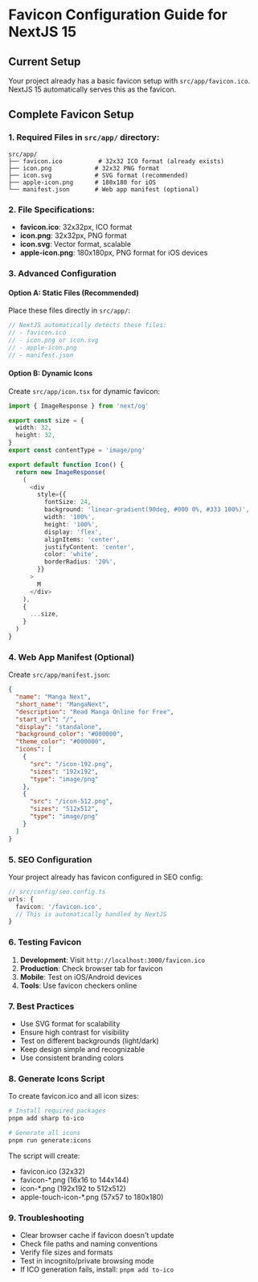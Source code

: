 # Favicon Configuration Guide for NextJS 15

## Current Setup
Your project already has a basic favicon setup with `src/app/favicon.ico`. NextJS 15 automatically serves this as the favicon.

## Complete Favicon Setup

### 1. Required Files in `src/app/` directory:

```
src/app/
├── favicon.ico          # 32x32 ICO format (already exists)
├── icon.png            # 32x32 PNG format
├── icon.svg            # SVG format (recommended)
├── apple-icon.png      # 180x180 for iOS
└── manifest.json       # Web app manifest (optional)
```

### 2. File Specifications:

- **favicon.ico**: 32x32px, ICO format
- **icon.png**: 32x32px, PNG format  
- **icon.svg**: Vector format, scalable
- **apple-icon.png**: 180x180px, PNG format for iOS devices

### 3. Advanced Configuration

#### Option A: Static Files (Recommended)
Place these files directly in `src/app/`:

```typescript
// NextJS automatically detects these files:
// - favicon.ico
// - icon.png or icon.svg
// - apple-icon.png
// - manifest.json
```

#### Option B: Dynamic Icons
Create `src/app/icon.tsx` for dynamic favicon:

```typescript
import { ImageResponse } from 'next/og'

export const size = {
  width: 32,
  height: 32,
}
export const contentType = 'image/png'

export default function Icon() {
  return new ImageResponse(
    (
      <div
        style={{
          fontSize: 24,
          background: 'linear-gradient(90deg, #000 0%, #333 100%)',
          width: '100%',
          height: '100%',
          display: 'flex',
          alignItems: 'center',
          justifyContent: 'center',
          color: 'white',
          borderRadius: '20%',
        }}
      >
        M
      </div>
    ),
    {
      ...size,
    }
  )
}
```

### 4. Web App Manifest (Optional)

Create `src/app/manifest.json`:

```json
{
  "name": "Manga Next",
  "short_name": "MangaNext",
  "description": "Read Manga Online for Free",
  "start_url": "/",
  "display": "standalone",
  "background_color": "#000000",
  "theme_color": "#000000",
  "icons": [
    {
      "src": "/icon-192.png",
      "sizes": "192x192",
      "type": "image/png"
    },
    {
      "src": "/icon-512.png", 
      "sizes": "512x512",
      "type": "image/png"
    }
  ]
}
```

### 5. SEO Configuration

Your project already has favicon configured in SEO config:

```typescript
// src/config/seo.config.ts
urls: {
  favicon: '/favicon.ico',
  // This is automatically handled by NextJS
}
```

### 6. Testing Favicon

1. **Development**: Visit `http://localhost:3000/favicon.ico`
2. **Production**: Check browser tab for favicon
3. **Mobile**: Test on iOS/Android devices
4. **Tools**: Use favicon checkers online

### 7. Best Practices

- Use SVG format for scalability
- Ensure high contrast for visibility
- Test on different backgrounds (light/dark)
- Keep design simple and recognizable
- Use consistent branding colors

### 8. Generate Icons Script

To create favicon.ico and all icon sizes:

```bash
# Install required packages
pnpm add sharp to-ico

# Generate all icons
pnpm run generate:icons
```

The script will create:
- favicon.ico (32x32)
- favicon-*.png (16x16 to 144x144)
- icon-*.png (192x192 to 512x512)
- apple-touch-icon-*.png (57x57 to 180x180)

### 9. Troubleshooting

- Clear browser cache if favicon doesn't update
- Check file paths and naming conventions
- Verify file sizes and formats
- Test in incognito/private browsing mode
- If ICO generation fails, install: `pnpm add to-ico`
